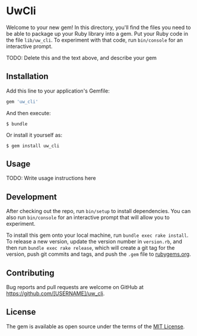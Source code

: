 # UwCli

Welcome to your new gem! In this directory, you'll find the files you need to be able to package up your Ruby library into a gem. Put your Ruby code in the file `lib/uw_cli`. To experiment with that code, run `bin/console` for an interactive prompt.

TODO: Delete this and the text above, and describe your gem

## Installation

Add this line to your application's Gemfile:

```ruby
gem 'uw_cli'
```

And then execute:

    $ bundle

Or install it yourself as:

    $ gem install uw_cli

## Usage

TODO: Write usage instructions here

## Development

After checking out the repo, run `bin/setup` to install dependencies. You can also run `bin/console` for an interactive prompt that will allow you to experiment.

To install this gem onto your local machine, run `bundle exec rake install`. To release a new version, update the version number in `version.rb`, and then run `bundle exec rake release`, which will create a git tag for the version, push git commits and tags, and push the `.gem` file to [rubygems.org](https://rubygems.org).

## Contributing

Bug reports and pull requests are welcome on GitHub at https://github.com/[USERNAME]/uw_cli.

## License

The gem is available as open source under the terms of the [MIT License](https://opensource.org/licenses/MIT).
